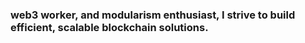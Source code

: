 ### web3 worker, and modularism enthusiast, I strive to build efficient, scalable blockchain solutions.
